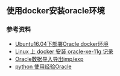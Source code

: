 ## 使用docker安装oracle环境

### 参考资料
* [Ubuntu16.04下部署Oracle docker环境](https://www.jianshu.com/p/a325998511f5)
* [Linux 上 docker 安装 oracle-xe-11g 记录](https://hacpai.com/article/1492914187689)
* [Oracle数据导入导出imp/exp](https://www.cnblogs.com/fjfzhkb/archive/2007/09/03/879807.html)
* [python 使用经验Oracle](https://blog.csdn.net/Tilyp/article/details/78980598)
